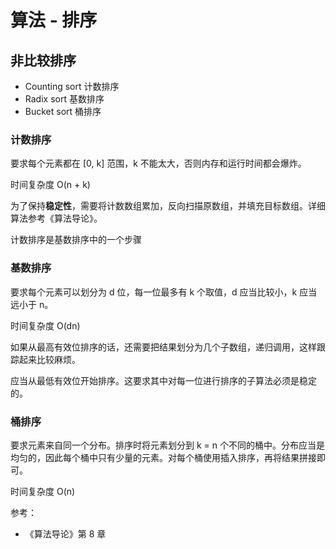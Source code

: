 # 算法 - 排序

## 非比较排序

+ Counting sort 计数排序
+ Radix sort 基数排序
+ Bucket sort 桶排序

### 计数排序

要求每个元素都在 [0, k] 范围，k 不能太大，否则内存和运行时间都会爆炸。

时间复杂度 O(n + k)

为了保持**稳定性**，需要将计数数组累加，反向扫描原数组，并填充目标数组。详细算法参考《算法导论》。

计数排序是基数排序中的一个步骤

### 基数排序

要求每个元素可以划分为 d 位，每一位最多有 k 个取值，d 应当比较小，k 应当远小于 n。

时间复杂度 O(dn)

如果从最高有效位排序的话，还需要把结果划分为几个子数组，递归调用，这样跟踪起来比较麻烦。

应当从最低有效位开始排序。这要求其中对每一位进行排序的子算法必须是稳定的。

### 桶排序

要求元素来自同一个分布。排序时将元素划分到 k = n 个不同的桶中。分布应当是均匀的，因此每个桶中只有少量的元素。对每个桶使用插入排序，再将结果拼接即可。

时间复杂度 O(n)

参考：

+ 《算法导论》第 8 章